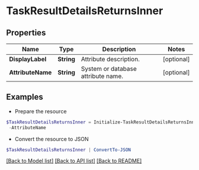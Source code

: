 # TaskResultDetailsReturnsInner
## Properties

Name | Type | Description | Notes
------------ | ------------- | ------------- | -------------
**DisplayLabel** | **String** | Attribute description. | [optional] 
**AttributeName** | **String** | System or database attribute name. | [optional] 

## Examples

- Prepare the resource
```powershell
$TaskResultDetailsReturnsInner = Initialize-TaskResultDetailsReturnsInner  -DisplayLabel   `
 -AttributeName  
```

- Convert the resource to JSON
```powershell
$TaskResultDetailsReturnsInner | ConvertTo-JSON
```

[[Back to Model list]](../README.md#documentation-for-models) [[Back to API list]](../README.md#documentation-for-api-endpoints) [[Back to README]](../README.md)

